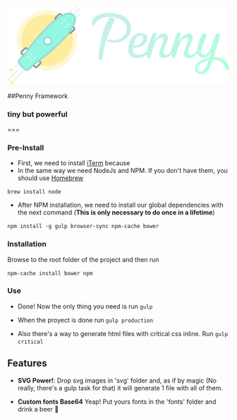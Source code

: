 ![PennyFramework](Penny.png)

##Penny Framework
### tiny but powerful

===

### Pre-Install

- First, we need to install [iTerm](https://www.iterm2.com/) because
- In the same way we need NodeJs and NPM. If you don't have them, you should use [Homebrew](http://brew.sh/)
```
brew install node
```
- After NPM installation, we need to install our global dependencies with the next command (**This is only necessary to do once in a lifetime**)
```
npm install -g gulp browser-sync npm-cache bower
```


### Installation

Browse to the root folder of the project and then run

```
npm-cache install bower npm
```


### Use

- Done! Now the only thing you need is run `gulp`

- When the proyect is done run `gulp production`

- Also there's a way to generate html files with critical css inline. Run `gulp critical`


## Features
- **SVG Power!**: Drop svg images in 'svg' folder and, as if by magic (No really, there's a gulp task for that) it will generate 1 file with all of them.

- **Custom fonts Base64** Yeap! Put yours fonts in the 'fonts' folder and drink a beer 🍺


